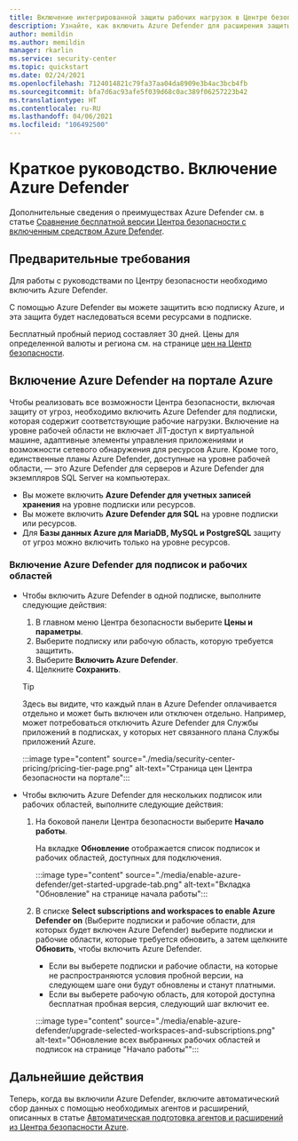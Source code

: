 ```yaml
---
title: Включение интегрированной защиты рабочих нагрузок в Центре безопасности Azure
description: Узнайте, как включить Azure Defender для расширения защиты Центра безопасности Azure для гибридных и многооблачных ресурсов.
author: memildin
ms.author: memildin
manager: rkarlin
ms.service: security-center
ms.topic: quickstart
ms.date: 02/24/2021
ms.openlocfilehash: 7124014821c79fa37aa04da8909e3b4ac3bcb4fb
ms.sourcegitcommit: bfa7d6ac93afe5f039d68c0ac389f06257223b42
ms.translationtype: HT
ms.contentlocale: ru-RU
ms.lasthandoff: 04/06/2021
ms.locfileid: "106492500"
---
```

# <a name="quickstart-enable-azure-defender"></a>Краткое руководство. Включение Azure Defender

Дополнительные сведения о преимуществах Azure Defender см. в статье [Сравнение бесплатной версии Центра безопасности с включенным средством Azure Defender](security-center-pricing.md).

## <a name="prerequisites"></a>Предварительные требования

Для работы с руководствами по Центру безопасности необходимо включить Azure Defender. 

С помощью Azure Defender вы можете защитить всю подписку Azure, и эта защита будет наследоваться всеми ресурсами в подписке.

Бесплатный пробный период составляет 30 дней. Цены для определенной валюты и региона см. на странице [цен на Центр безопасности](https://azure.microsoft.com/pricing/details/security-center/).

## <a name="enable-azure-defender-from-the-azure-portal"></a>Включение Azure Defender на портале Azure

Чтобы реализовать все возможности Центра безопасности, включая защиту от угроз, необходимо включить Azure Defender для подписки, которая содержит соответствующие рабочие нагрузки. Включение на уровне рабочей области не включает JIT-доступ к виртуальной машине, адаптивные элементы управления приложениями и возможности сетевого обнаружения для ресурсов Azure. Кроме того, единственные планы Azure Defender, доступные на уровне рабочей области, — это Azure Defender для серверов и Azure Defender для экземпляров SQL Server на компьютерах.

- Вы можете включить **Azure Defender для учетных записей хранения** на уровне подписки или ресурсов.
- Вы можете включить **Azure Defender для SQL** на уровне подписки или ресурсов.
- Для **Базы данных Azure для MariaDB, MySQL и PostgreSQL** защиту от угроз можно включить только на уровне ресурсов.

### <a name="to-enable-azure-defender-on-your-subscriptions-and-workspaces"></a>Включение Azure Defender для подписок и рабочих областей

- Чтобы включить Azure Defender в одной подписке, выполните следующие действия:

    1. В главном меню Центра безопасности выберите **Цены и параметры**.
    1. Выберите подписку или рабочую область, которую требуется защитить.
    1. Выберите **Включить Azure Defender**.
    1. Щелкните **Сохранить**.

    > [!TIP]
    > Здесь вы видите, что каждый план в Azure Defender оплачивается отдельно и может быть включен или отключен отдельно. Например, может потребоваться отключить Azure Defender для Службы приложений в подписках, у которых нет связанного плана Службы приложений Azure. 

    :::image type="content" source="./media/security-center-pricing/pricing-tier-page.png" alt-text="Страница цен Центра безопасности на портале":::

- Чтобы включить Azure Defender для нескольких подписок или рабочих областей, выполните следующие действия:

    1. На боковой панели Центра безопасности выберите **Начало работы**.

        На вкладке **Обновление** отображается список подписок и рабочих областей, доступных для подключения.

        :::image type="content" source="./media/enable-azure-defender/get-started-upgrade-tab.png" alt-text="Вкладка &quot;Обновление&quot; на странице начала работы"::: 

    1. В списке **Select subscriptions and workspaces to enable Azure Defender on** (Выберите подписки и рабочие области, для которых будет включен Azure Defender) выберите подписки и рабочие области, которые требуется обновить, а затем щелкните **Обновить**, чтобы включить Azure Defender.

       - Если вы выберете подписки и рабочие области, на которые не распространяются условия пробной версии, на следующем шаге они будут обновлены и станут платными.
       - Если вы выберете рабочую область, для которой доступна бесплатная пробная версия, следующий шаг включит ее.

        :::image type="content" source="./media/enable-azure-defender/upgrade-selected-workspaces-and-subscriptions.png" alt-text="Обновление всех выбранных рабочих областей и подписок на странице &quot;Начало работы&quot;":::


## <a name="next-steps"></a>Дальнейшие действия

Теперь, когда вы включили Azure Defender, включите автоматический сбор данных с помощью необходимых агентов и расширений, описанных в статье [Автоматическая подготовка агентов и расширений из Центра безопасности Azure](security-center-enable-data-collection.md).